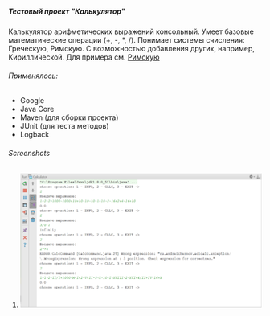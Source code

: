 ##### _Тестовый проект_ **"Калькулятор"**
Калькулятор арифметических выражений консольный. Умеет базовые математические операции (+, -, *, /).
Понимает системы счисления: Греческую, Римскую. С возможностью добавления других, например, Кирилли́ческой. Для примера см. [Римскую](https://github.com/andreichernov/Calculator/blob/master/src/main/java/ru/andreichernov/acicalc/operand/Roman.java)

###### Применялось: 
* Google
*	Java Core
*	Maven (для сборки проекта)
*	JUnit (для теста методов)
* Logback

###### Screenshots
1. ![Работает как-то так](https://github.com/andreichernov/Calculator/blob/master/img/calculator_demo.png)
